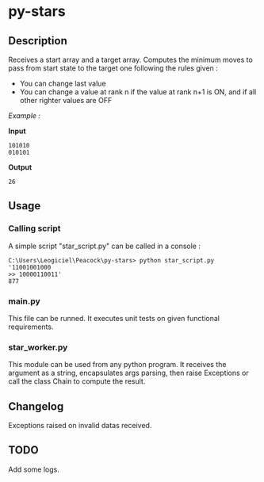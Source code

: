 # py-stars #

## Description ##

Receives a start array and a target array.
Computes the minimum moves to pass from start state to the target one following the rules given :
- You can change last value
- You can change a value at rank n if the value at rank n+1 is ON, and if all other righter values are OFF

*Example :*

**Input**
````
101010
010101
````

**Output**
````
26
````

## Usage ##

### Calling script ###

A simple script "star_script.py" can be called in a console :
````
C:\Users\Leogiciel\Peacock\py-stars> python star_script.py '11001001000
>> 10000110011'
877
````

### main.py ###

This file can be runned. It executes unit tests on given functional requirements.

### star_worker.py ###

This module can be used from any python program. 
It receives the argument as a string, encapsulates args parsing, then raise Exceptions or call the class Chain to compute the result.

## Changelog ##

Exceptions raised on invalid datas received.

## TODO ##

Add some logs.